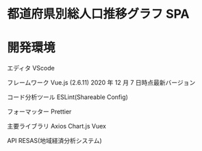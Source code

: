 # 都道府県別総人口推移グラフ SPA

# 開発環境

エディタ
VScode

フレームワーク
Vue.js (2.6.11) 2020 年 12 月 7 日時点最新バージョン

コード分析ツール
ESLint(Shareable Config)

フォーマッター
Prettier

主要ライブラリ
Axios
Chart.js
Vuex

API
RESAS(地域経済分析システム)
